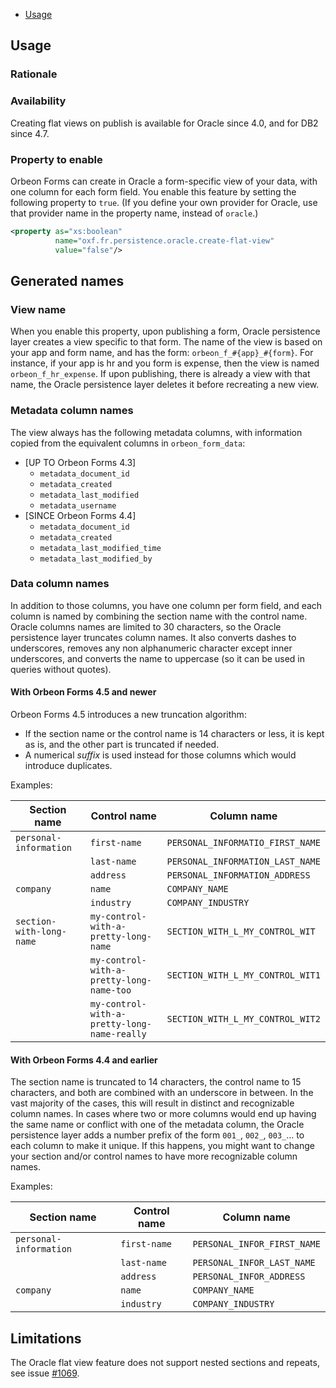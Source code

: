 - [Usage](#usage)

## Usage

### Rationale

### Availability

Creating flat views on publish is available for Oracle since 4.0, and for DB2 since 4.7.

### Property to enable

Orbeon Forms can create in Oracle a form-specific view of your data, with one column for each form field. You enable this feature by setting the following property to `true`. (If you define your own provider for Oracle, use that provider name in the property name, instead of `oracle`.)

```xml
<property as="xs:boolean" 
          name="oxf.fr.persistence.oracle.create-flat-view" 
          value="false"/>
```

## Generated names

### View name

When you enable this property, upon publishing a form, Oracle persistence layer creates a view specific to that form. The name of the view is based on your app and form name, and has the form: `orbeon_f_#{app}_#{form}`. For instance, if your app is hr and you form is expense, then the view is named `orbeon_f_hr_expense`. If upon publishing, there is already a view with that name, the Oracle persistence layer deletes it before recreating a new view.

### Metadata column names

The view always has the following metadata columns, with information copied from the equivalent columns in `orbeon_form_data`:

- [UP TO Orbeon Forms 4.3]
    - `metadata_document_id`
    - `metadata_created`
    - `metadata_last_modified`
    - `metadata_username`
- [SINCE Orbeon Forms 4.4]
    - `metadata_document_id`
    - `metadata_created`
    - `metadata_last_modified_time`
    - `metadata_last_modified_by`

### Data column names

In addition to those columns, you have one column per form field, and each column is named by combining the section name with the control name. Oracle columns names are limited to 30 characters, so the Oracle persistence layer truncates column names. It also converts dashes to underscores, removes any non alphanumeric character except inner underscores, and converts the name to uppercase (so it can be used in queries without quotes).

#### With Orbeon Forms 4.5 and newer

Orbeon Forms 4.5 introduces a new truncation algorithm:

- If the section name or the control name is 14 characters or less, it is kept as is, and the other part is truncated if needed.
- A numerical *suffix* is used instead for those columns which would introduce duplicates.

Examples:

Section name             | Control name                                 | Column name
------------------------ | -------------------------------------------- | --------------------------------
`personal-information`   | `first-name`                                 | `PERSONAL_INFORMATIO_FIRST_NAME`
                         | `last-name`                                  | `PERSONAL_INFORMATION_LAST_NAME`
                         | `address`	                                | `PERSONAL_INFORMATION_ADDRESS`
`company`                | `name`                                       | `COMPANY_NAME`
                         | `industry`                                   | `COMPANY_INDUSTRY`
`section-with-long-name` | `my-control-with-a-pretty-long-name`	        | `SECTION_WITH_L_MY_CONTROL_WIT`
                         | `my-control-with-a-pretty-long-name-too`     | `SECTION_WITH_L_MY_CONTROL_WIT1`
                         | `my-control-with-a-pretty-long-name-really`	| `SECTION_WITH_L_MY_CONTROL_WIT2`


#### With Orbeon Forms 4.4 and earlier

The section name is truncated to 14 characters, the control name to 15 characters, and both are combined with an underscore in between. In the vast majority of the cases, this will result in distinct and recognizable column names. In cases where two or more columns would end up having the same name or conflict with one of the metadata column, the Oracle persistence layer adds a number prefix of the form `001_`, `002_`, `003_`… to each column to make it unique. If this happens, you might want to change your section and/or control names to have more recognizable column names.

Examples:

Section name           | Control name | Column name
---------------------- | ------------ | ---------------------------
`personal-information` | `first-name` | `PERSONAL_INFOR_FIRST_NAME`
                       | `last-name`  | `PERSONAL_INFOR_LAST_NAME`
                       | `address`    | `PERSONAL_INFOR_ADDRESS`
`company`              | `name`       | `COMPANY_NAME`
                       | `industry`   | `COMPANY_INDUSTRY`

## Limitations

The Oracle flat view feature does not support nested sections and repeats, see issue [#1069][1].

  [1]: https://github.com/orbeon/orbeon-forms/issues/1069
